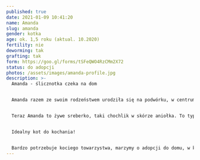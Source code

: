 ```yaml
---
published: true
date: 2021-01-09 10:41:20
name: Amanda
slug: amanda
gender: kotka
age: ok. 1,5 roku (aktual. 10.2020)
fertility: nie
deworming: tak
grafting: tak
form: https://goo.gl/forms/tSFeQWO4RzCMm2X72
status: do adopcji
photos: /assets/images/amanda-profile.jpg
description: >-
  Amanda - ślicznotka czeka na dom


  Amanda razem ze swoim rodzeństwem urodziła się na podwórku, w centrum miasta… nie miałaby szans na przeżycie. Trafiła pod opiekę fundacji, a potem do domu tymczasowego.


  Teraz Amanda to żywe sreberko, taki chochlik w skórze aniołka. To typ eksploratora, pierwsza wszędzie zajrzy, wszędzie wejdzie, zdobędzie dotąd niezdobyte miejsca. Uwielbia inne koty, jest wesoła, a zabawa piłeczkami i wędką to jej żywioł. Przy tym jest to niesamowicie miziasta i tulaśna kotka, mruczy jak tylko się na nią spojrzy.


  Idealny kot do kochania!


  Bardzo potrzebuje kociego towarzystwa, marzymy o adopcji do domu, w którym będzie miała kociego towarzysza.
---
```

